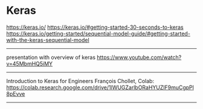 # Keras

https://keras.io/
https://keras.io/#getting-started-30-seconds-to-keras
https://keras.io/getting-started/sequential-model-guide/#getting-started-with-the-keras-sequential-model

---

presentation with overview of keras
https://www.youtube.com/watch?v=45MbmHQ5iMY

---

Introduction to Keras for Engineers
François Chollet, Colab:
https://colab.research.google.com/drive/1lWUGZarlbORaHYUZlF9muCgpPl8pEvve

---